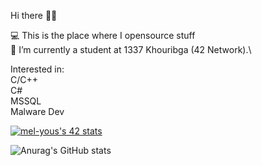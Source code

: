 Hi there 🙋‍♂️

💻 This is the place where I opensource stuff\
🔭 I’m currently a student at 1337 Khouribga (42 Network).\

Interested in:\
C/C++\
C#\
MSSQL\
Malware Dev

[![mel-yous's 42 stats](https://badge.mediaplus.ma/levi/mel-yous)](https://github.com/oakoudad/badge42)

![Anurag's GitHub stats](https://github-readme-stats.vercel.app/api?username=SimoRedDevil&theme=onedark&show_icons=true)
